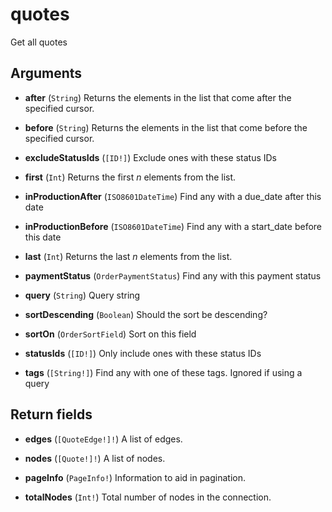 # quotes

Get all quotes

## Arguments

-   **after** (`String`)
    Returns the elements in the list that come after the specified cursor.

-   **before** (`String`)
    Returns the elements in the list that come before the specified cursor.

-   **excludeStatusIds** (`[ID!]`)
    Exclude ones with these status IDs

-   **first** (`Int`)
    Returns the first _n_ elements from the list.

-   **inProductionAfter** (`ISO8601DateTime`)
    Find any with a due\_date after this date

-   **inProductionBefore** (`ISO8601DateTime`)
    Find any with a start\_date before this date

-   **last** (`Int`)
    Returns the last _n_ elements from the list.

-   **paymentStatus** (`OrderPaymentStatus`)
    Find any with this payment status

-   **query** (`String`)
    Query string

-   **sortDescending** (`Boolean`)
    Should the sort be descending?

-   **sortOn** (`OrderSortField`)
    Sort on this field

-   **statusIds** (`[ID!]`)
    Only include ones with these status IDs

-   **tags** (`[String!]`)
    Find any with one of these tags. Ignored if using a query

## Return fields

-   **edges** (`[QuoteEdge!]!`)
    A list of edges.

-   **nodes** (`[Quote!]!`)
    A list of nodes.

-   **pageInfo** (`PageInfo!`)
    Information to aid in pagination.

-   **totalNodes** (`Int!`)
    Total number of nodes in the connection.
